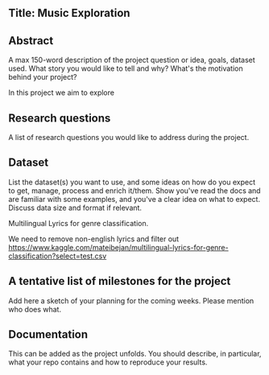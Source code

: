 ## Title: Music Exploration

## Abstract
A max 150-word description of the project question or idea, goals, dataset used. What story you would like to tell and why? What's the motivation behind your project?

In this project we aim to explore

## Research questions
A list of research questions you would like to address during the project. 

## Dataset
List the dataset(s) you want to use, and some ideas on how do you expect to get, manage, process and enrich it/them. Show you've read the docs and are familiar with some examples, and you've a clear idea on what to expect. Discuss data size and format if relevant.

Multilingual Lyrics for genre classification.

We need to remove non-english lyrics and filter out 
https://www.kaggle.com/mateibejan/multilingual-lyrics-for-genre-classification?select=test.csv

## A tentative list of milestones for the project
Add here a sketch of your planning for the coming weeks. Please mention who does what.

## Documentation
This can be added as the project unfolds. You should describe, in particular, what your repo contains and how to reproduce your results.
